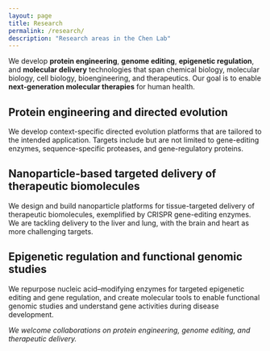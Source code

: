 ```yaml
---
layout: page
title: Research
permalink: /research/
description: "Research areas in the Chen Lab"
---
```


We develop **protein engineering**, **genome editing**, **epigenetic regulation**, and **molecular delivery** technologies that span chemical biology, molecular biology, cell biology, bioengineering, and therapeutics. Our goal is to enable **next-generation molecular therapies** for human health.

## Protein engineering and directed evolution
We develop context-specific directed evolution platforms that are tailored to the intended application. Targets include but are not limited to gene-editing enzymes, sequence-specific proteases, and gene-regulatory proteins.

## Nanoparticle-based targeted delivery of therapeutic biomolecules
We design and build nanoparticle platforms for tissue-targeted delivery of therapeutic biomolecules, exemplified by CRISPR gene-editing enzymes. We are tackling delivery to the liver and lung,  with the brain and heart as more challenging targets.

## Epigenetic regulation and functional genomic studies
We repurpose nucleic acid–modifying enzymes for targeted epigenetic editing and gene regulation, and create molecular tools to enable functional genomic studies and understand gene activities during disease development.

*We welcome collaborations on protein engineering, genome editing, and therapeutic delivery.*
